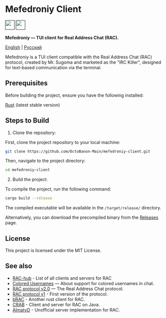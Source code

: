 # Mefedroniy Client
[<img src="https://github.com/user-attachments/assets/f2be5caa-6246-4a6a-9bee-2b53086f9afb" height="30">]()
[<img src="https://github.com/user-attachments/assets/4d35191d-1dbc-4391-a761-6ae7f76ba7af" height="30">]()

**Mefedroniy — TUI client for Real Address Chat (RAC).**

[English](README.md) | [Русский](lang/README.ru.md)

Mefedroniy is a TUI client compatible with the Real Address Chat (RAC) protocol, created by Mr. Sugoma and marketed as the "IRC Killer", designed for text-based communication via the terminal.

## Prerequisites

Before building the project, ensure you have the following installed:

[Rust](https://www.rust-lang.org/tools/install) (latest stable version)

## Steps to Build

1. Clone the repository:

First, clone the project repository to your local machine:

```bash
git clone https://github.com/OctoBanon-Main/mefedroniy-client.git
```

Then, navigate to the project directory:

```bash
cd mefedroniy-client
```

2. Build the project:

To compile the project, run the following command:

```bash
cargo build --release
```

The compiled executable will be available in the `/target/release/` directory.

Alternatively, you can download the precompiled binary from the [Releases](https://github.com/OctoBanon-Main/mefedroniy-client/releases) page.

## License

This project is licensed under the MIT License.

## See also

- [RAC-hub](https://forbirdden.github.io/RAC-Hub) - List of all clients and servers for RAC
- [Colored Usernames](https://github.com/OctoBanon-Main/mefedroniy-client/blob/main/docs/colored_usernames.md) — About support for colored usernames in chat.
- [RAC protocol v2.0](https://gitea.bedohswe.eu.org/pixtaded/crab#rac-protocol) — The Real Address Chat protocol.
- [RAC protocol v1](https://bedohswe.eu.org/text/rac/protocol.md.html) - First version of the protocol.
- [bRAC](https://github.com/MeexReay/bRAC) - Another rust client for RAC.
- [CRAB](https://gitea.bedohswe.eu.org/pixtaded/crab) - Client and server for RAC on Java.
- [AlmatyD](https://gitea.bedohswe.eu.org/bedohswe/almatyd) - Unofficial server implementation for RAC.
